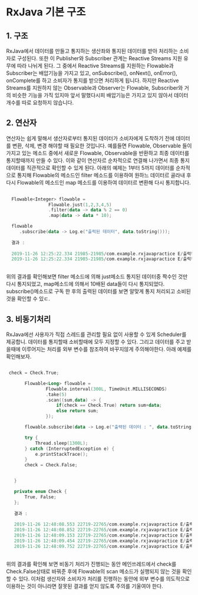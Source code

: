 # RxJava 기본 구조



## 1. 구조 


RxJava에서 데이터를 만들고 통지하는 생산좌와 통지된 데이터를 받아 처리하는 소비자로 구성된다. 또한 이 Publisher와 Subscriber 관계는 Reactive Streams 
지원 유무에 따라 나뉘게 된다. 그 중에서 Reactive Streams를 지원하는 Flowable과 Subscriber는 배압기능을 가지고 있고, onSubscribe(), onNext(), 
onError(), onComplete를 하고 소비자가 통지를 받으면 처리하게 됩니다. 하지만 Reactive Streams를 지원하지 않는 Observable과 Observer는 Flowable, Subscriber와 거의 비슷한 기능을 가직 있지마 앞서 말했다시피 배압기능은 가지고 있지 않아서 데이터 개수를 따로 요청하지 않습니다.
 
 
## 2. 연산자


연산자는 쉽게 말해서 생산자로부터 통지된 데이터가 소비자에게 도착하기 전에 데이터를 변환, 삭제, 변경 해야할 때 필요한 것입니다. 예를들면 Flowable, Observable 들이 가지고 있는 메소드 중에서 새로운 Flowable, Observable을 반환하고 최종 데이터를 통지할때까지 만들 수 있다. 이와 같이 연산자르 순차적으로 연결해 나가면서 최종 통지 데이터를 직관적으로 확인할 수 있게 된다. 아래의 예제는 1부터 5까지 데이터를 순차적으로 통지해 Flowable의 메소드인 filter 메소드를 이용하여 원하느 데이터르 골라내 후 다시 Flowable의 메소드인 map 메소드를 이용하여 데이터르 변환해 다시 통지합니다.
 
 
```kotlin
 
  Flowable<Integer> flowable =
                Flowable.just(1,2,3,4,5)
                .filter(data -> data % 2 == 0)
                .map(data -> data * 10);

  flowable
     .subscribe(data -> Log.e("출럭된 데이터", data.toString()));
     
  결과 :   
  
  2019-11-26 12:25:22.334 21985-21985/com.example.rxjavapractice E/출럭된 데이터: 20
  2019-11-26 12:25:22.334 21985-21985/com.example.rxjavapractice E/출럭된 데이터: 40
 
 ```
 
 위의 결과를 확인해보면 filter 메소드에 의해 just메소드 통지된 데이터중 짝수인 것만 다시 통지되었고, map메소드에 의해서 10배된 data들이 다시 통지되었다.
 subscribe()메소드로 구독 한 후의 출력된 데이터를 보면 알맞게 통지 처리되고 소비된 것을 확인할 수 있ㄷ.


## 3. 비동기처리 

 
RxJava에선 사용자가 직접 스레드를 관리할 필요 없이 사용할 수 있게 Scheduler를 제공합니. 데이터를 통지할때 소비할때에 모두 지정할 수 있다. 그리고 데이터를 주고 받을때에 이루어지는 처리를 외부 변수를 참조하여 바꾸지않게 주의해야한다. 아래 예제를 확인해보자.
 
 ```kotlin
 
  check = Check.True;

        Flowable<Long> flowable =
                Flowable.interval(300L, TimeUnit.MILLISECONDS)
                .take(5)
                .scan((sum,data) -> {
                    if(check == Check.True) return sum+data;
                    else return sum;
                });

        flowable.subscribe(data -> Log.e("출력된 데이터 : ", data.toString()));

        try {
            Thread.sleep(1300L);
        } catch (InterruptedException e) {
            e.printStackTrace();
        }
        check = Check.False;


    }

    private enum Check {
        True, False;
    };
    
    결과 : 
    
    2019-11-26 12:48:08.553 22719-22765/com.example.rxjavapractice E/출력된 데이터 :: 0
    2019-11-26 12:48:08.852 22719-22765/com.example.rxjavapractice E/출력된 데이터 :: 1
    2019-11-26 12:48:09.153 22719-22765/com.example.rxjavapractice E/출력된 데이터 :: 3
    2019-11-26 12:48:09.454 22719-22765/com.example.rxjavapractice E/출력된 데이터 :: 6
    2019-11-26 12:48:09.752 22719-22765/com.example.rxjavapractice E/출력된 데이터 :: 6
   
 ```
 
 위의 결과를 확인해 보면 비동기 처리가 진행되는 동안 메인쓰레드에서 check를 Check.False상태로 바꿔준 후에 Flowable의 scan 메소드가 실행되지 않는 것을 확인
 할 수 있다. 이처럼 생산자와 소비자가 처리를 진행하는 동안에 외부 변수를 의도적으로 이용하는 것이 아니라면 잘못된 결과를 얻지 않도록 주의를 기울여야 한다.
